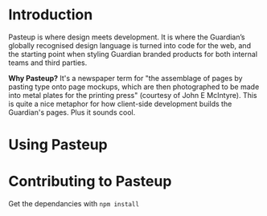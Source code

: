 Introduction
============

Pasteup is where design meets development. It is where the Guardian’s globally recognised design language is turned into code for the web, and the starting point when styling Guardian branded products for both internal teams and third parties.

**Why Pasteup?** It's a newspaper term for "the assemblage of pages by pasting type onto page mockups, which are then photographed to be made into metal plates for the printing press" (courtesy of John E McIntyre). This is quite a nice metaphor for how client-side development builds the Guardian's pages. Plus it sounds cool.

Using Pasteup
========================



Contributing to Pasteup
=======================

Get the dependancies with `npm install`

